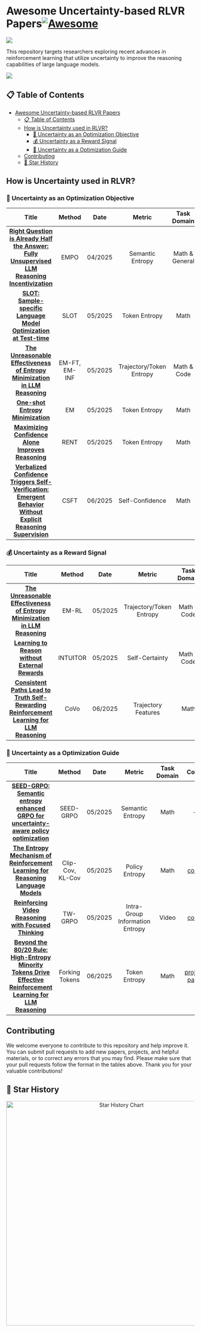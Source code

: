 # Awesome Uncertainty-based RLVR Papers[![Awesome](https://awesome.re/badge.svg)](https://awesome.re)

<div>

<img src="https://raw.githubusercontent.com/andreasbm/readme/master/assets/lines/colored.png">

<p>This repository targets researchers exploring recent advances in reinforcement learning that utilize uncertainty to improve the reasoning capabilities of large language models.</p>

<img src="https://raw.githubusercontent.com/andreasbm/readme/master/assets/lines/colored.png">

</div>

## 📋 Table of Contents

- [Awesome Uncertainty-based RLVR Papers](#awesome-uncertainty-based-rlvr-papers)
  - [📋 Table of Contents](#-table-of-contents)
  - [How is Uncertainty used in RLVR?](#how-is-uncertainty-used-in-rlvr)
    - [🎯 Uncertainty as an Optimization Objective](#-uncertainty-as-an-optimization-objective)
    - [💰 Uncertainty as a Reward Signal](#-uncertainty-as-a-reward-signal)
    - [🧭 Uncertainty as a Optimization Guide](#-uncertainty-as-a-optimization-guide)
  - [Contributing](#contributing)
  - [🌟 Star History](#-star-history)

## How is Uncertainty used in RLVR?

### 🎯 Uncertainty as an Optimization Objective

<div align="center">

| Title | Method | Date | Metric | Task Domain | Code | Venue |
|:-----:|:------:|:----:|:------:|:----------:|:----:|:-----:|
| [**Right Question is Already Half the Answer: Fully Unsupervised LLM Reasoning Incentivization**](https://arxiv.org/abs/2504.05812) | EMPO | 04/2025 | Semantic Entropy | Math & General | [code](https://github.com/QingyangZhang/EMPO) | arXiv |
| [**SLOT: Sample-specific Language Model Optimization at Test-time**](https://arxiv.org/abs/2505.12392) | SLOT | 05/2025 | Token Entropy | Math | [code](https://github.com/maple-research-lab/SLOT) | arXiv |
| [**The Unreasonable Effectiveness of Entropy Minimization in LLM Reasoning**](https://arxiv.org/abs/2505.15134) | EM-FT, EM-INF | 05/2025 | Trajectory/Token Entropy | Math & Code | [code](https://github.com/shivamag125/EM_PT) | arXiv |
| [**One-shot Entropy Minimization**](https://arxiv.org/abs/2505.20282) | EM | 05/2025 | Token Entropy | Math | [code](https://github.com/zitian-gao/one-shot-em) | arXiv |
| [**Maximizing Confidence Alone Improves Reasoning**](https://arxiv.org/abs/2505.22660) | RENT | 05/2025 | Token Entropy | Math | [project page](https://rent-rl.github.io/) | arXiv |
| [**Verbalized Confidence Triggers Self-Verification: Emergent Behavior Without Explicit Reasoning Supervision**](https://www.arxiv.org/abs/2506.03723) | CSFT | 06/2025 | Self-Confidence | Math | - | arXiv |

</div>

### 💰 Uncertainty as a Reward Signal

<div align="center">

| Title | Method | Date | Metric | Task Domain | Code | Venue |
|:-----:|:------:|:----:|:------:|:----------:|:----:|:-----:|
| [**The Unreasonable Effectiveness of Entropy Minimization in LLM Reasoning**](https://arxiv.org/abs/2505.15134) | EM-RL | 05/2025 | Trajectory/Token Entropy | Math & Code | [code](https://github.com/shivamag125/EM_PT) | arXiv |
| [**Learning to Reason without External Rewards**](https://arxiv.org/abs/2505.19590) | INTUITOR | 05/2025 | Self-Certainty | Math & Code | [code](https://github.com/sunblaze-ucb/Intuitor) | arXiv |
| [**Consistent Paths Lead to Truth Self-Rewarding Reinforcement Learning for LLM Reasoning**](https://arxiv.org/abs/2506.08745) | CoVo | 06/2025 | Trajectory Features | Math | [code](https://github.com/sastpg/CoVo) | arXiv |

</div>

### 🧭 Uncertainty as a Optimization Guide

<div align="center">

| Title | Method | Date | Metric | Task Domain | Code | Venue |
|:-----:|:------:|:----:|:------:|:----------:|:----:|:-----:|
| [**SEED-GRPO: Semantic entropy enhanced GRPO for uncertainty-aware policy optimization**](https://arxiv.org/abs/2505.12346) | SEED-GRPO | 05/2025 | Semantic Entropy | Math | - | arXiv |
| [**The Entropy Mechanism of Reinforcement Learning for Reasoning Language Models**](https://arxiv.org/abs/2505.22617) | Clip-Cov, KL-Cov | 05/2025 | Policy Entropy | Math | [code](https://github.com/PRIME-RL/Entropy-Mechanism-of-RL) | arXiv |
| [**Reinforcing Video Reasoning with Focused Thinking**](https://arxiv.org/abs/2505.24718) | TW-GRPO | 05/2025 | Intra-Group Information Entropy | Video | [code](https://github.com/longmalongma/TW-GRPO) | arXiv |
| [**Beyond the 80/20 Rule: High-Entropy Minority Tokens Drive Effective Reinforcement Learning for LLM Reasoning**](https://arxiv.org/abs/2506.01939) | Forking Tokens | 06/2025 | Token Entropy | Math | [project page](https://shenzhi-wang.github.io/high-entropy-minority-tokens-rlvr/) | arXiv |

</div>

## Contributing

We welcome everyone to contribute to this repository and help improve it. You can submit pull requests to add new papers, projects, and helpful materials, or to correct any errors that you may find. Please make sure that your pull requests follow the format in the tables above. Thank you for your valuable contributions!

## 🌟 Star History

<div align="center">
  <a href="https://www.star-history.com/#falonss703/Awesome-Uncertainty-based-RLVR&Date">
    <img src="https://api.star-history.com/svg?repos=falonss703/Awesome-Uncertainty-based-RLVR&type=Date" alt="Star History Chart" width="600">
  </a>
</div>